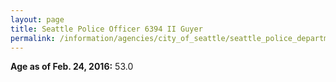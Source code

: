 ```yaml
---
layout: page
title: Seattle Police Officer 6394 II Guyer
permalink: /information/agencies/city_of_seattle/seattle_police_department/copbook/6394/
---
```


**Age as of Feb. 24, 2016:** 53.0
